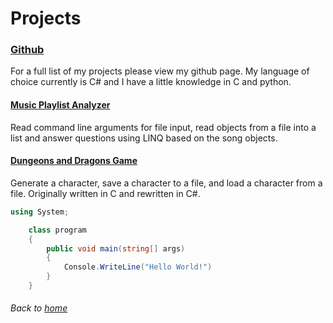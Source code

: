 # Projects

### [Github](https://github.com/jtspencer3)

For a full list of my projects please view my github page. My language of choice currently is C# and I have a little knowledge in C and python.

#### [Music Playlist Analyzer](https://github.com/jtspencer3/PlaylistAnalyzer)

Read command line arguments for file input, read objects from a file into a list and answer questions
using LINQ based on the song objects.

#### [Dungeons and Dragons Game](https://github.com/jtspencer3/DandDCharacter)

Generate a character, save a character to a file, and load a character from a file. Originally written
in C and rewritten in C#.

```C#
using System;

    class program
    {
        public void main(string[] args)
        {
            Console.WriteLine("Hello World!")
        }
    }
```

###### Back to [home](./homepage.md)